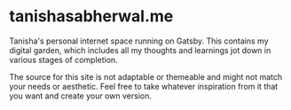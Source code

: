 # tanishasabherwal.me

Tanisha's personal internet space running on Gatsby. This contains my digital garden, which includes all my thoughts and learnings jot down in various stages of completion.

The source for this site is not adaptable or themeable and might not match your needs or aesthetic. Feel free to take whatever inspiration from it that you want and create your own version.

